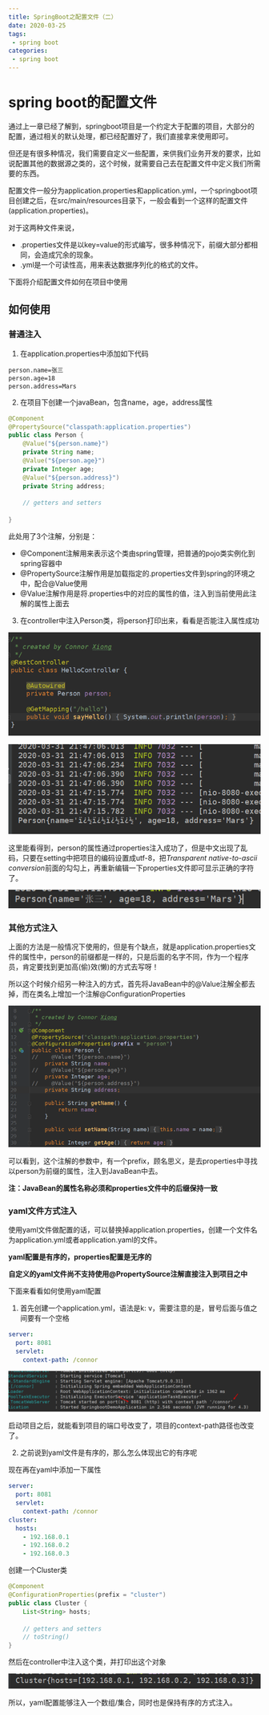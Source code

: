 ```yaml
---
title: SpringBoot之配置文件（二）
date: 2020-03-25
tags:
 - spring boot
categories:
 - spring boot
---
```


# spring boot的配置文件

通过上一章已经了解到，springboot项目是一个约定大于配置的项目，大部分的配置，通过相关的默认处理，都已经配置好了，我们直接拿来使用即可。

但还是有很多种情况，我们需要自定义一些配置，来供我们业务开发的要求，比如说配置其他的数据源之类的，这个时候，就需要自己去在配置文件中定义我们所需要的东西。

配置文件一般分为application.properties和application.yml，一个springboot项目创建之后，在src/main/resources目录下，一般会看到一个这样的配置文件(application.properties)。

对于这两种文件来说，

- .properties文件是以key=value的形式编写，很多种情况下，前缀大部分都相同，会造成冗余的现象。
- .yml是一个可读性高，用来表达数据序列化的格式的文件。

下面将介绍配置文件如何在项目中使用

## 如何使用

### 普通注入

1. 在application.properties中添加如下代码

```properties
person.name=张三
person.age=18
person.address=Mars
```

2. 在项目下创建一个javaBean，包含name，age，address属性

```java
@Component
@PropertySource("classpath:application.properties")
public class Person {
    @Value("${person.name}")
    private String name;
    @Value("${person.age}")
    private Integer age;
    @Value("${person.address}")
    private String address;
    
    // getters and setters
    
}
```

此处用了3个注解，分别是：

- @Component注解用来表示这个类由spring管理，把普通的pojo类实例化到spring容器中
- @PropertySource注解作用是加载指定的.properties文件到spring的环境之中，配合@Value使用
- @Value注解作用是将.properties中的对应的属性的值，注入到当前使用此注解的属性上面去

3. 在controller中注入Person类，将person打印出来，看看是否能注入属性成功

![image-20200331221247939](../../../.vuepress/public/springboot/image-20200331221247939.png)

![image-20200331221611148](../../../.vuepress/public/springboot/image-20200331221611148.png)

这里能看得到，person的属性通过properties注入成功了，但是中文出现了乱码，只要在setting中把项目的编码设置成utf-8，把*Transparent native-to-ascii conversion*前面的勾勾上，再重新编辑一下properties文件即可显示正确的字符了。

![image-20200331231211034](../../../.vuepress/public/springboot/image-20200331231211034.png)

### 其他方式注入

上面的方法是一般情况下使用的，但是有个缺点，就是application.properties文件的属性中，person的前缀都是一样的，只是后面的名字不同，作为一个程序员，肯定要找到更加高(偷)效(懒)的方式去写呀！

所以这个时候介绍另一种注入的方式，首先将JavaBean中的@Value注解全都去掉，而在类名上增加一个注解@ConfigurationProperties

![image-20200331232254800](../../../.vuepress/public/springboot/image-20200331232254800.png)

可以看到，这个注解的参数中，有一个prefix，顾名思义，是去properties中寻找以person为前缀的属性，注入到JavaBean中去。

**注：JavaBean的属性名称必须和properties文件中的后缀保持一致**

### yaml文件方式注入

使用yaml文件做配置的话，可以替换掉application.properties，创建一个文件名为application.yml或者application.yaml的文件。

**yaml配置是有序的，properties配置是无序的**

**自定义的yaml文件尚不支持使用@PropertySource注解直接注入到项目之中**

下面来看看如何使用yaml配置

1. 首先创建一个application.yml，语法是k: v，需要注意的是，冒号后面与值之间要有一个空格

```yaml
server:
  port: 8081
  servlet:
    context-path: /connor
```

![image-20200331234454804](../../../.vuepress/public/springboot/image-20200331234454804.png)

启动项目之后，就能看到项目的端口号改变了，项目的context-path路径也改变了。

2. 之前说到yaml文件是有序的，那么怎么体现出它的有序呢

现在再在yaml中添加一下属性

```yml
server:
  port: 8081
  servlet:
    context-path: /connor
cluster:
  hosts:
    - 192.168.0.1
    - 192.168.0.2
    - 192.168.0.3
```

创建一个Cluster类

```java
@Component
@ConfigurationProperties(prefix = "cluster")
public class Cluster {
    List<String> hosts;
    
    // getters and setters
    // toString()
}
```

然后在controller中注入这个类，并打印出这个对象

![image-20200331235230413](../../../.vuepress/public/springboot/image-20200331235230413.png)

所以，yaml配置能够注入一个数组/集合，同时也是保持有序的方式注入。

